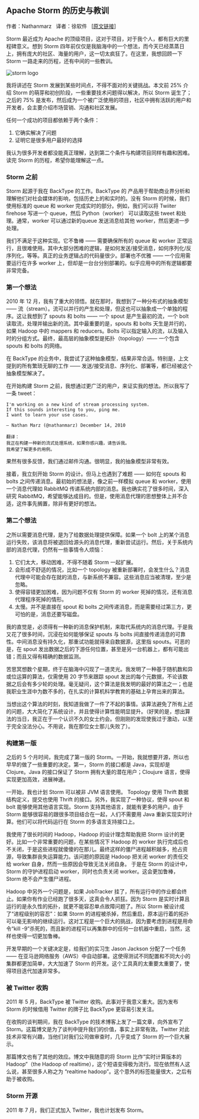 ## Apache Storm 的历史与教训
作者：Nathanmarz &nbsp; 译者：徐软件 &nbsp; [[原文链接](http://eli.thegreenplace.net/2011/01/23/how-debuggers-work-part-1)]

Storm 最近成为 Apache 的顶级项目，这对于项目，对于我个人，都有巨大的里程碑意义。想到 Storm 四年前仅仅是我脑海中的一个想法，而今天已经蒸蒸日上，拥有庞大的社区、海量的用户，这一切太疯狂了。在这里，我想回顾一下 Storm 一路走来的历程，还有中间的一些教训。

![storm logo](http://nathanmarz.com/storage/storm_logo.png)

我将讲述在 Storm 发展到某些时间点，不得不面对的关键挑战。本文前 25% 介绍 Storm 的萌芽和初创阶段，一些重要技术问题得以解决，所以 Storm 诞生了；之后的 75% 是发布，然后成为一个被广泛使用的项目，社区中拥有活跃的用户和开发者，会主要介绍市场营销、沟通和社区发展。

任何一个成功的项目都依赖于两个条件：

1. 它确实解决了问题
2. 证明它是很多用户最好的选择

我认为很多开发者都没能真正理解，达到第二个条件与构建项目同样有趣和困难。读完 Storm 的历程，希望你能理解这一点。

### Storm 之前
Storm 起源于我在 BackType 的工作。BackType 的 产品用于帮助商业界分析和理解他们对社会媒体的影响，包括历史上的和实时的。没有 Storm 的时候，我们使用标准的 queue 和 worker 完成实时的部分。例如，我们可以将 Twiiter firehose 写进一个 queue，然后 Python（worker） 可以读取这些 tweet 和处理。通常，worker 可以通过新的queue 发送消息给其他 worker，然后更进一步处理。

我们不满足于这种实现。它不鲁棒 —— 需要确保所有的 queue 和 worker 正常运行，且很难使用。其中大部分困难的逻辑，是如何发送/接受消息，如何序列化/反序列化，等等。真正的业务逻辑占的代码量很少。部署也不优雅 —— 一个应用需要运行在许多 worker 上，但却是一台台分别部署的。似乎应用中的所有逻辑都要非常完备。

### 第一个想法
2010 年 12 月，我有了重大的领悟。就在那时，我想到了一种分布式的抽象模型 —— 流（stream）。流可以并行的产生和处理，但这也可以抽象成一个单独的程序。这让我想到了 spouts 和 bolts —— 一个 spout 是产生最初的流，一个 bolt 读取流，处理并输出新的流。其中最重要的是，spouts 和 bolts 天生是并行的，如果 Hadoop 中的 mappers 和 reducers。Bolts 可以指定输入的流，以及输入时的分组方式。最终，最高层的抽象模型是拓扑（topology）—— 一个包含 spouts 和 bolts 的网络。

在 BackType 的业务中，我尝试了这种抽象模型，结果非常合适。特别是，上文提到的所有繁琐无聊的工作 —— 发送/接受消息、序列化、部署等，都已经被这个抽象模型解决了。

在开始构建 Storm 之前，我想通过更广泛的用户，来证实我的想法。所以我写了一条 tweet：

	I'm working on a new kind of stream processing system. 
	If this sounds interesting to you, ping me. 
	I want to learn your use cases.

	— Nathan Marz (@nathanmarz) December 14, 2010
	
	翻译：
	我正在构建一种新的流式处理系统，如果你感兴趣，请告诉我。
	我希望了解更多的用例。

果然有很多反馈，我们通过邮件沟通。很明显，我的抽象模型非常有效。

接着，我立刻开始 Storm 的设计。但马上也遇到了难题 —— 如何在 spouts 和 bolts 之间传递消息。最初始的想法是，像之前一样模拟 queue 和 worker，使用一个消息代理如 RabbitMQ 传递系统内部的消息。我也确实花了很多时间，深入研究 RabbitMQ，希望能够达成目的。但是，使用消息代理的思想整体上并不合适，这件事先搁置，除非有更好的想法。

### 第二个想法
之所以需要消息代理，是为了给数据处理提供保障。如果一个 bolt 上的某个消息运行失败，该消息将被退回给源头的消息代理，重新尝试运行。然后，关于系统内部的消息代理，仍然有一些事情令人烦恼：

1. 它们太大，移动困难，不得不随着 Storm 一起扩展。
2. 会形成不舒适的情况，比如一个 topology 被重新部署时，会发生什么？消息代理中可能会存在就的消息，与新系统不兼容。这些消息应当被清理，至少是忽略。
3. 使得容错更加困难，因为问题不仅有 Storm 的 worker 死掉的情况，还有消息代理程序死掉的情形。
4. 太慢。并不是直接在 spout 和 bolts 之间传递消息，而是需要经过第三方，更可怕的是，消息还要写磁盘。

我的直觉是，必须得有一种新的消息保护机制，来取代系统内的消息代理。于是我又花了很多时间，沉浸在如何能够保证 spouts 与 bolts 间直接传递消息的可靠性。中间消息没有持久化，那重试功能就得来自数据源，这里指 spouts。可恶的是，在 spout 发出数据之后的下游任何位置，甚至是另一台机器上，都有可能出错；而且又得有精确的数据监测。

苦思冥想数个星期，终于在脑海中闪现了一道灵光。我发明了一种基于随机数和异或位运算的算法，仅需使用 20 字节来跟踪 spout 发出的每个元数据，不论该数据之后会有多少轮的处理。毫无疑问，这个算法是我发明的最好的算法之一；也是我职业生涯中为数不多的，在扎实的计算机科学教育的基础上孕育出来的算法。

当想出这个算法的时刻，我知道我做了一件了不起的事情。该算法避免了所有上述的问题，大大简化了系统设计，并且使得计算性能明显提升。（好笑的是，想出算法的当日，我正在于一个认识不久的女士约会。但刚刚的发现使我过于激动，以至于完全没法分心。不用说，我在那位女士那儿失败了）。

### 构建第一版
之后的 5 个月时间，我完成了第一版的 Storm。一开始，我就想要开源，所以也早早的做了一些重要的决定。第一，Storm 的接口都是 Java，实现却是 Clojure。Java 的接口保证了 Storm 拥有大量的潜在用户；Cloujure 语言，使得实现更加高效，进展神速。

一开始，我也计划 Storm 可以被非 JVM 语言使用。 Topology 使用 Thrift 数据结构定义，提交也使用 Thrift 的接口。另外，我实现了一种协议，使得 spout 和 bolt 能够使用其他语言实现。Storm 支持其他语言，就能有更多的用户。由于 Storm 能够很容易的跟很多项目结合在一起，人们不需要用 Java 重新实现实时计算。他们可以将代码运行在 Storm 的多语言支持接口上。

我使用了很长时间的 Hadoop，Hadoop 的设计理念帮助我把 Storm 设计的更好。比如一个非常重要的问题，在某些情况下 Hadoop 的 worker 执行完成后也不关闭，于是这些进程就傻傻的在那儿。最终这样的僵尸进程越积越多，抢占资源，导致集群丧失运算能力。该问题的原因是 Hadoop 把关闭 worker 的责任交给 worker 自身，然而一些原因会导致无法关闭自身。 于是在 Storm 的设计中，Storm 的守护进程启动 worker，同时也负责关闭 worker。这会更加鲁棒，Storm 绝不会产生僵尸进程。

Hadoop 中另外一个问题是，如果 JobTracker 挂了，所有运行中的作业都会终止。如果你有作业已经跑了很多天，这真会令人抓狂。因为 Storm 是实时计算且运行的是永久性的拓扑，就更不能容忍单点故障问题了。所以 Storm 被设计成了“进程级别的容忍”：如果 Storm 的进程被杀掉，然后重启，原本运行着的拓扑可以毫无影响的继续运行。这对工程是一个巨大的挑战，因为要考虑到进程是用命令“kill -9”杀死的，而且新的进程可以再集群中的任何一台机器中重启，当然，这样也使得一切更加鲁棒。

开发早期的一个关键决定是，给我们的实习生 Jason Jackson 分配了一个任务 —— 在亚马逊网络服务（AWS）中自动部署。这使得测试不同配置和不同大小的集群都更加简单，大大加速了 Storm 的开发。这个工具真的太重要太重要了，使得项目迭代加速非常多。

### 被 Twitter 收购
2011 年 5 月，BackType 被 Twitter 收购。此事对于我意义重大。因为发布 Storm 的时候借用 Twitter 的牌子比 BackType 更容易引发关注。

在收购的谈判期间，我在 BackType 的技术博客上发了一篇文章，向外宣布了 Storm。这篇博文是为了谈判中提升我们的价值，事实上非常有效。Twitter 对此技术非常有兴趣，当他们对我们公司做审查时，几乎变成了 Storm 的一个巨大展示。

那篇博文也有了其他的效应。博文中我随意的将 Storm 比作“实时计算版本的 Hadoop”（the Hadoop of realtime），这个短语变得极为流行。现在依然有人这么说，甚至很多人称之为 “realtime hadoop”。这个意外的标签能量很大，之后有助于被收购。

### Storm 开源
2011 年 7 月，我们正式加入 Twitter，我也计划发布 Storm。

